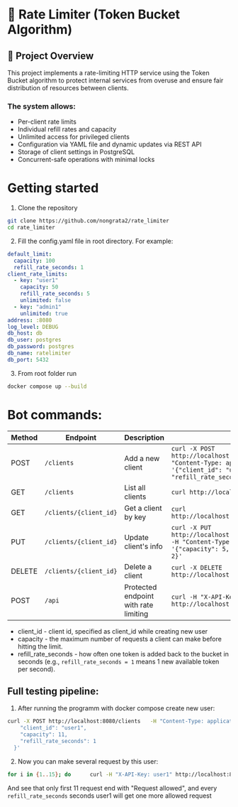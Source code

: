 # 🔐 Rate Limiter (Token Bucket Algorithm)
## 📌 Project Overview
This project implements a rate-limiting HTTP service using the Token Bucket algorithm to protect internal services from overuse and ensure fair distribution of resources between clients.

### The system allows:

- Per-client rate limits
- Individual refill rates and capacity
- Unlimited access for privileged clients
- Configuration via YAML file and dynamic updates via REST API
- Storage of client settings in PostgreSQL
- Concurrent-safe operations with minimal locks

# Getting started
1. Clone the repository
```sh
git clone https://github.com/nongrata2/rate_limiter
cd rate_limiter
```
2. Fill the config.yaml file in root directory. For example:
```yaml
default_limit:
  capacity: 100
  refill_rate_seconds: 1
client_rate_limits:
  - key: "user1"
    capacity: 50
    refill_rate_seconds: 5
    unlimited: false
  - key: "admin1"
    unlimited: true
address: :8080
log_level: DEBUG
db_host: db
db_user: postgres
db_password: postgres
db_name: ratelimiter
db_port: 5432
```
3. From root folder run
```sh
docker compose up --build
```


# Bot commands:

| Method   | Endpoint                | Description                          | Example |
|----------|-------------------------|--------------------------------------|---------|
| POST     | `/clients`              | Add a new client                     | `curl -X POST http://localhost:8080/clients -H "Content-Type: application/json" -d '{"client_id": "user1", "capacity": 2, "refill_rate_seconds": 1}'` |
| GET      | `/clients`              | List all clients                     | `curl http://localhost:8080/clients` |
| GET      | `/clients/{client_id}`        | Get a client by key                  | `curl http://localhost:8080/clients/{client_id}` |
| PUT      | `/clients/{client_id}`        | Update client's info                 | `curl -X PUT http://localhost:8080/clients/{client_id} -H "Content-Type: application/json" -d '{"capacity": 5, "refill_rate_seconds": 2}'` |
| DELETE   | `/clients/{client_id}`        | Delete a client                      | `curl -X DELETE http://localhost:8080/clients/{client_id}` |
| POST     | `/api`                  | Protected endpoint with rate limiting | `curl -H "X-API-Key: {client_id}" http://localhost:8080/api` |

- client_id - client id, specified as client_id while creating new user
- capacity - the maximum number of requests a client can make before hitting the limit.
- refill_rate_seconds - how often one token is added back to the bucket in seconds (e.g., `refill_rate_seconds = 1` means 1 new available token per second).

## Full testing pipeline:
1. After running the programm with docker compose create new user:
```sh
curl -X POST http://localhost:8080/clients   -H "Content-Type: application/json"   -d '{
    "client_id": "user1",
    "capacity": 11,
    "refill_rate_seconds": 1
  }'
```
2. Now you can make several request by this user:
```sh
for i in {1..15}; do      curl -H "X-API-Key: user1" http://localhost:8080/api; done
```
And see that only first 11 request end with "Request allowed", and every `refill_rate_seconds` seconds user1 will get one more allowed request
